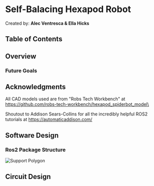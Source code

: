 # Self-Balacing Hexapod Robot
Created by: **Alec Ventresca & Ella Hicks**

## Table of Contents

## Overview
### Future Goals

## Acknowledgments
All CAD models used are from "Robs Tech Workbench" at https://github.com/robs-tech-workbench/hexapod_spiderbot_model\  
  
Shoutout to Addison Sears-Collins for all the incredibly helpful ROS2 tutorials at https://automaticaddison.com/

## Software Design
### Ros2 Package Structure
![Support Polygon](https://github.com/user-attachments/assets/dba709ec-b20d-42da-985f-b76f4709a2ae)

## Circuit Design

